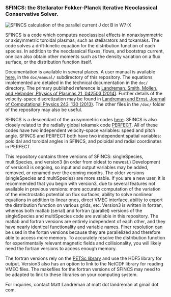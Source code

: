 ### SFINCS: the Stellarator Fokker-Planck Iterative Neoclassical Conservative Solver.

![SFINCS calculation of the parallel current J dot B in W7-X](https://github.com/landreman/sfincs/blob/master/doc/SFINCS_calculation_of_parallel_current_in_W7X_800x339.jpg)

SFINCS is a code which computes neoclassical effects in nonaxisymmetric or axisymmetric toroidal plasmas, such as stellarators and tokamaks.  The code solves a drift-kinetic equation for the distribution function of each species.  In addition to the neoclassical fluxes, flows, and bootstrap current, one can also obtain other moments such as the density variation on a flux surface, or the distribution function itself.

Documentation is available in several places. A user manual is available [here,](https://github.com/landreman/sfincs/raw/master/doc/manual/SFINCSUserManual.pdf) in the `doc/manual/` subdirectory of this repository.  The equations implemented are detailed in the technical documentation in the `doc/` directory.  The primary published reference is [Landreman, Smith, Mollen, and Helander, Physics of Plasmas 21, 042503 (2014)](https://github.com/landreman/sfincs/blob/master/doc/LandremanSmithMollenHelander_2014_PoP_v21_p042503_SFINCS.pdf?raw=true). Further details of the velocity-space discretization may be found in [Landreman and Ernst, Journal of Computational Physics 243, 130 (2013)](). The other files in the `/doc/` folder of the repository may also be useful.

SFINCS is a descendant of the axisymmetric codes [here](https://github.com/landreman/tokamakDriftKineticEquationSolver).  SFINCS is also closely related to the radially global tokamak code [PERFECT](https://github.com/landreman/perfect).  All of these codes have two independent velocity-space variables: speed and pitch angle.  SFINCS and PERFECT both have two independent spatial variables: poloidal and toroidal angles in SFINCS, and poloidal and radial coordinates in PERFECT.

This repository contains three versions of SFINCS: singleSpecies, multiSpecies, and version3 (in order from oldest to newest.)  Development of version3 is ongoing, so input and output variables may be added, removed, or renamed over the coming months. The older versions (singleSpecies and multiSpecies) are more stable. If you are a new user, it is recommended that you begin with version3, due to several features not available in previous versions: more accurate computation of the variation of the electrostatic potential on flux surfaces, ability to solve nonlinear equations in addition to linear ones, direct VMEC interface, ability to export the distribution function on various grids, etc.  Version3 is written in fortran, whereas both matlab (serial) and fortran (parallel) versions of the singleSpecies and multiSpecies code are available in this repository. The matlab and fortran versions are entirely independent of each other, and they have nearly identical functionality and variable names.  Finer resolution can be used in the fortan versions because they are parallelized and therefore able to access more memory.  To accurately resolve the distribution function for experimentally relevant magnetic fields and collisionality, you will likely need the fortran versions to access enough memory.

The fortran versions rely on the [PETSc library](http://www.mcs.anl.gov/petsc/) and use the HDF5 library for output. Version3 also has an option to link to the NetCDF library for reading VMEC files. The makefiles for the fortran versions of SFINCS may need to be adapted to link to these libraries on your computing system.

For inquiries, contact Matt Landreman at matt dot landreman at gmail dot com.
